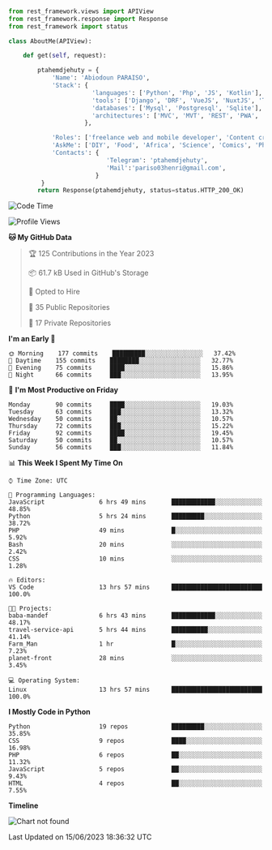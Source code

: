 ###
```python
from rest_framework.views import APIView
from rest_framework.response import Response
from rest_framework import status

class AboutMe(APIView):

    def get(self, request):

        ptahemdjehuty = {
            'Name': 'Abiodoun PARAISO',
            'Stack': {
                       'languages': ['Python', 'Php', 'JS', 'Kotlin'],
                       'tools': ['Django', 'DRF', 'VueJS', 'NuxtJS', 'Threejs' 'React', 'Kotlin', 'Electron'],
                       'databases': ['Mysql', 'Postgresql', 'Sqlite'],
                       'architectures': ['MVC', 'MVT', 'REST', 'PWA', 'SPA', 'MicroServices']
                     },

            'Roles': ['freelance web and mobile developer', 'Content creator', 'Teacher', 'Mentor'],
            'AskMe': ['DIY', 'Food', 'Africa', 'Science', 'Comics', 'Photography', 'Tech', 'Programming'],
            'Contacts': {
                           'Telegram': 'ptahemdjehuty',
                           'Mail':'pariso03henri@gmail.com',
                        }
         }
        return Response(ptahemdjehuty, status=status.HTTP_200_OK)

```                    

<!--START_SECTION:waka-->
![Code Time](http://img.shields.io/badge/Code%20Time-620%20hrs%2044%20mins-blue)

![Profile Views](http://img.shields.io/badge/Profile%20Views-0-blue)

**🐱 My GitHub Data** 

> 🏆 125 Contributions in the Year 2023
 > 
> 📦 61.7 kB Used in GitHub's Storage 
 > 
> 💼 Opted to Hire
 > 
> 📜 35 Public Repositories 
 > 
> 🔑 17 Private Repositories  
 > 
**I'm an Early 🐤** 

```text
🌞 Morning    177 commits    █████████░░░░░░░░░░░░░░░░   37.42% 
🌆 Daytime    155 commits    ████████░░░░░░░░░░░░░░░░░   32.77% 
🌃 Evening    75 commits     ████░░░░░░░░░░░░░░░░░░░░░   15.86% 
🌙 Night      66 commits     ███░░░░░░░░░░░░░░░░░░░░░░   13.95%

```
📅 **I'm Most Productive on Friday** 

```text
Monday       90 commits     ████░░░░░░░░░░░░░░░░░░░░░   19.03% 
Tuesday      63 commits     ███░░░░░░░░░░░░░░░░░░░░░░   13.32% 
Wednesday    50 commits     ██░░░░░░░░░░░░░░░░░░░░░░░   10.57% 
Thursday     72 commits     ███░░░░░░░░░░░░░░░░░░░░░░   15.22% 
Friday       92 commits     ████░░░░░░░░░░░░░░░░░░░░░   19.45% 
Saturday     50 commits     ██░░░░░░░░░░░░░░░░░░░░░░░   10.57% 
Sunday       56 commits     ███░░░░░░░░░░░░░░░░░░░░░░   11.84%

```


📊 **This Week I Spent My Time On** 

```text
⌚︎ Time Zone: UTC

💬 Programming Languages: 
JavaScript               6 hrs 49 mins       ████████████░░░░░░░░░░░░░   48.85% 
Python                   5 hrs 24 mins       █████████░░░░░░░░░░░░░░░░   38.72% 
PHP                      49 mins             █░░░░░░░░░░░░░░░░░░░░░░░░   5.92% 
Bash                     20 mins             ░░░░░░░░░░░░░░░░░░░░░░░░░   2.42% 
CSS                      10 mins             ░░░░░░░░░░░░░░░░░░░░░░░░░   1.28%

🔥 Editors: 
VS Code                  13 hrs 57 mins      █████████████████████████   100.0%

🐱‍💻 Projects: 
baba-mandef              6 hrs 43 mins       ████████████░░░░░░░░░░░░░   48.17% 
travel-service-api       5 hrs 44 mins       ██████████░░░░░░░░░░░░░░░   41.14% 
Farm_Man                 1 hr                █░░░░░░░░░░░░░░░░░░░░░░░░   7.23% 
planet-front             28 mins             ░░░░░░░░░░░░░░░░░░░░░░░░░   3.45%

💻 Operating System: 
Linux                    13 hrs 57 mins      █████████████████████████   100.0%

```

**I Mostly Code in Python** 

```text
Python                   19 repos            █████████░░░░░░░░░░░░░░░░   35.85% 
CSS                      9 repos             ████░░░░░░░░░░░░░░░░░░░░░   16.98% 
PHP                      6 repos             ██░░░░░░░░░░░░░░░░░░░░░░░   11.32% 
JavaScript               5 repos             ██░░░░░░░░░░░░░░░░░░░░░░░   9.43% 
HTML                     4 repos             ██░░░░░░░░░░░░░░░░░░░░░░░   7.55%

```


**Timeline**

![Chart not found](https://raw.githubusercontent.com/ptahemdjehuty/ptahemdjehuty/main/charts/bar_graph.png) 


 Last Updated on 15/06/2023 18:36:32 UTC
<!--END_SECTION:waka-->
